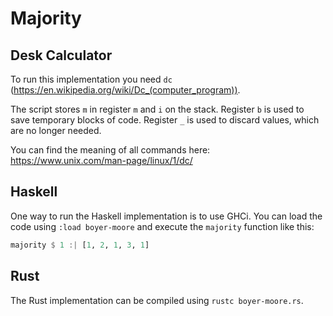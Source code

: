 # Majority

## Desk Calculator

To run this implementation you need `dc`
(https://en.wikipedia.org/wiki/Dc_(computer_program)).

The script stores `m` in register `m` and `i` on the stack. Register `b` is used
to save temporary blocks of code. Register `_` is used to discard values, which
are no longer needed.

You can find the meaning of all commands here:
https://www.unix.com/man-page/linux/1/dc/

## Haskell

One way to run the Haskell implementation is to use GHCi. You can load the code
using `:load boyer-moore` and execute the `majority` function like this:

```haskell
majority $ 1 :| [1, 2, 1, 3, 1]
```

## Rust

The Rust implementation can be compiled using `rustc boyer-moore.rs`.
